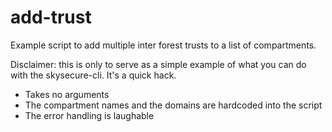# add-trust

Example script to add multiple inter forest trusts to a list of compartments.

Disclaimer: this is only to serve as a simple example of what you can do with the skysecure-cli. It's a quick hack.

* Takes no arguments
* The compartment names and the domains are hardcoded into the script
* The error handling is laughable

